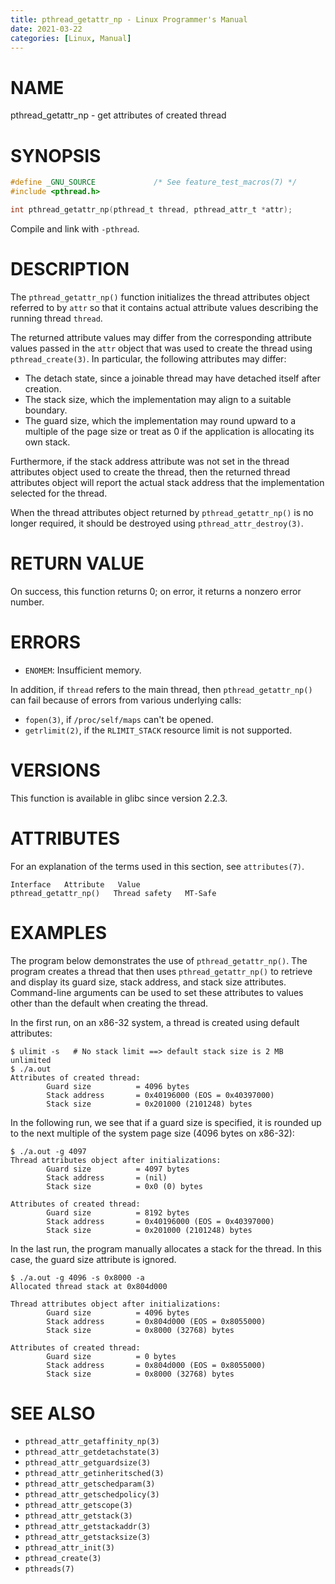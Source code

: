 ```yaml
---
title: pthread_getattr_np - Linux Programmer's Manual
date: 2021-03-22
categories: [Linux, Manual]
---
```


# NAME

pthread_getattr_np - get attributes of created thread

# SYNOPSIS

```c
#define _GNU_SOURCE             /* See feature_test_macros(7) */
#include <pthread.h>

int pthread_getattr_np(pthread_t thread, pthread_attr_t *attr);
```

Compile and link with `-pthread`.

# DESCRIPTION

The `pthread_getattr_np()` function initializes the thread attributes object referred to by `attr` so that it contains actual attribute values describing the running thread `thread`.

The returned attribute values may differ from the corresponding attribute values passed in the `attr` object that was used to create the thread using `pthread_create(3)`. In particular, the following attributes may differ:

- The detach state, since a joinable thread may have detached itself after creation.
- The stack size, which the implementation may align to a suitable boundary.
- The guard size, which the implementation may round upward to a multiple of the page size or treat as 0 if the application is allocating its own stack.

Furthermore, if the stack address attribute was not set in the thread attributes object used to create the thread, then the returned thread attributes object will report the actual stack address that the implementation selected for the thread.

When the thread attributes object returned by `pthread_getattr_np()` is no longer required, it should be destroyed using `pthread_attr_destroy(3)`.

# RETURN VALUE

On success, this function returns 0; on error, it returns a nonzero error number.

# ERRORS

- `ENOMEM`: Insufficient memory.

In addition, if `thread` refers to the main thread, then `pthread_getattr_np()` can fail because of errors from various underlying calls:

- `fopen(3)`, if `/proc/self/maps` can't be opened.
- `getrlimit(2)`, if the `RLIMIT_STACK` resource limit is not supported.

# VERSIONS

This function is available in glibc since version 2.2.3.

# ATTRIBUTES

For an explanation of the terms used in this section, see `attributes(7)`.

```
Interface   Attribute   Value
pthread_getattr_np()   Thread safety   MT-Safe
```

# EXAMPLES

The program below demonstrates the use of `pthread_getattr_np()`. The program creates a thread that then uses `pthread_getattr_np()` to retrieve and display its guard size, stack address, and stack size attributes. Command-line arguments can be used to set these attributes to values other than the default when creating the thread.

In the first run, on an x86-32 system, a thread is created using default attributes:

```shell
$ ulimit -s   # No stack limit ==> default stack size is 2 MB
unlimited
$ ./a.out
Attributes of created thread:
        Guard size          = 4096 bytes
        Stack address       = 0x40196000 (EOS = 0x40397000)
        Stack size          = 0x201000 (2101248) bytes
```

In the following run, we see that if a guard size is specified, it is rounded up to the next multiple of the system page size (4096 bytes on x86-32):

```shell
$ ./a.out -g 4097
Thread attributes object after initializations:
        Guard size          = 4097 bytes
        Stack address       = (nil)
        Stack size          = 0x0 (0) bytes

Attributes of created thread:
        Guard size          = 8192 bytes
        Stack address       = 0x40196000 (EOS = 0x40397000)
        Stack size          = 0x201000 (2101248) bytes
```

In the last run, the program manually allocates a stack for the thread. In this case, the guard size attribute is ignored.

```shell
$ ./a.out -g 4096 -s 0x8000 -a
Allocated thread stack at 0x804d000

Thread attributes object after initializations:
        Guard size          = 4096 bytes
        Stack address       = 0x804d000 (EOS = 0x8055000)
        Stack size          = 0x8000 (32768) bytes

Attributes of created thread:
        Guard size          = 0 bytes
        Stack address       = 0x804d000 (EOS = 0x8055000)
        Stack size          = 0x8000 (32768) bytes
```

# SEE ALSO

- `pthread_attr_getaffinity_np(3)`
- `pthread_attr_getdetachstate(3)`
- `pthread_attr_getguardsize(3)`
- `pthread_attr_getinheritsched(3)`
- `pthread_attr_getschedparam(3)`
- `pthread_attr_getschedpolicy(3)`
- `pthread_attr_getscope(3)`
- `pthread_attr_getstack(3)`
- `pthread_attr_getstackaddr(3)`
- `pthread_attr_getstacksize(3)`
- `pthread_attr_init(3)`
- `pthread_create(3)`
- `pthreads(7)`
